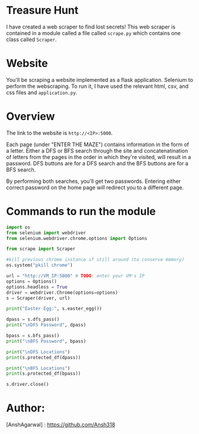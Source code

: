 # Treasure Hunt

I have created a web scraper to find lost secrets! This web scraper
is contained in a module called a file called `scrape.py` which contains
one class called  `Scraper`.

# Website

You'll be scraping a website implemented as a flask application. Selenium to perform the webscraping. To
run it, I have used the relevant html, csv, and css files and `application.py`.

# Overview

The link to the website is `http://<IP>:5000`.

Each page (under "ENTER THE MAZE") contains information in the form of
a letter. Either a DFS or BFS search through the site and
concatenatination of letters from the pages in the order in which they're
visited, will result in a password. DFS buttons are for a DFS
search and the BFS buttons are for a BFS search.

By performing both searches, you'll get two passwords.  Entering
either correct password on the home page will redirect you to a
different page.




# Commands to run the module

```python
import os
from selenium import webdriver
from selenium.webdriver.chrome.options import Options

from scrape import Scraper

#kill previous chrome instance if still around (to conserve memory)
os.system("pkill chrome")

url = "http://VM_IP:5000" # TODO: enter your VM's IP
options = Options()
options.headless = True
driver = webdriver.Chrome(options=options)
s = Scraper(driver, url)

print("Easter Egg:", s.easter_egg())

dpass = s.dfs_pass()
print("\nDFS Password", dpass)

bpass = s.bfs_pass()
print("\nBFS Password", bpass)

print("\nDFS Locations")
print(s.protected_df(dpass))

print("\nBFS Locations")
print(s.protected_df(bpass))

s.driver.close()
```

# Author:
 [AnshAgarwal] : https://github.com/Ansh318

